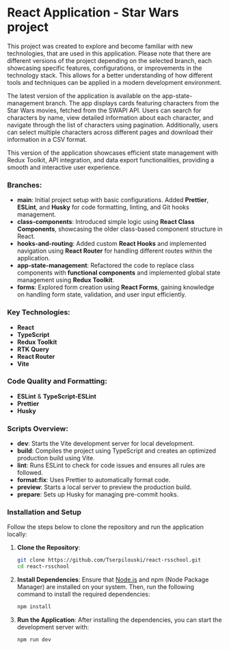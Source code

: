 # React Application - Star Wars project

This project was created to explore and become familiar with new technologies, that are used in this application. Please note that there are different versions of the project depending on the selected branch, each showcasing specific features, configurations, or improvements in the technology stack. This allows for a better understanding of how different tools and techniques can be applied in a modern development environment.

The latest version of the application is available on the app-state-management branch. The app displays cards featuring characters from the Star Wars movies, fetched from the SWAPI API. Users can search for characters by name, view detailed information about each character, and navigate through the list of characters using pagination. Additionally, users can select multiple characters across different pages and download their information in a CSV format.

This version of the application showcases efficient state management with Redux Toolkit, API integration, and data export functionalities, providing a smooth and interactive user experience.

### Branches:

- **main**: Initial project setup with basic configurations. Added **Prettier**, **ESLint**, and **Husky** for code formatting, linting, and Git hooks management.
- **class-components**: Introduced simple logic using **React Class Components**, showcasing the older class-based component structure in React.
- **hooks-and-routing**: Added custom **React Hooks** and implemented navigation using **React Router** for handling different routes within the application.
- **app-state-management**: Refactored the code to replace class components with **functional components** and implemented global state management using **Redux Toolkit**.
- **forms**: Explored form creation using **React Forms**, gaining knowledge on handling form state, validation, and user input efficiently.

### Key Technologies:

- **React**
- **TypeScript**
- **Redux Toolkit**
- **RTK Query**
- **React Router**
- **Vite**

### Code Quality and Formatting:

- **ESLint** & **TypeScript-ESLint**
- **Prettier**
- **Husky**

### Scripts Overview:

- **dev**: Starts the Vite development server for local development.
- **build**: Compiles the project using TypeScript and creates an optimized production build using Vite.
- **lint**: Runs ESLint to check for code issues and ensures all rules are followed.
- **format:fix**: Uses Prettier to automatically format code.
- **preview**: Starts a local server to preview the production build.
- **prepare**: Sets up Husky for managing pre-commit hooks.

### Installation and Setup

Follow the steps below to clone the repository and run the application locally:

1. **Clone the Repository**:

   ```bash
   git clone https://github.com/Tserpilouski/react-rsschool.git
   cd react-rsschool
   ```

2. **Install Dependencies**:
   Ensure that [Node.js](https://nodejs.org/) and npm (Node Package Manager) are installed on your system. Then, run the following command to install the required dependencies:

   ```bash
   npm install
   ```

3. **Run the Application**:
   After installing the dependencies, you can start the development server with:

   ```bash
   npm run dev
   ```
